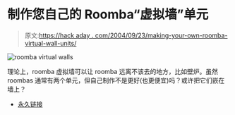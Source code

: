 # 制作您自己的 Roomba“虚拟墙”单元

> 原文:[https://hack aday . com/2004/09/23/making-your-own-roomba-virtual-wall-units/](https://hackaday.com/2004/09/23/making-your-own-roomba-virtual-wall-units/)

![roomba virtual walls](../Images/adbe378ea7c7ebc3bd02099b67864ed8.png)

理论上，roomba 虚拟墙可以让 roomba 远离不该去的地方，比如壁炉。虽然 roombas 通常有两个单元，但自己制作不是更好(也更便宜)吗？或许把它们嵌在墙上？

*   [永久链接](http://www.roombacommunity.com/forum/viewtopic.php?t=951&postdays=0&postorder=asc&start=15)